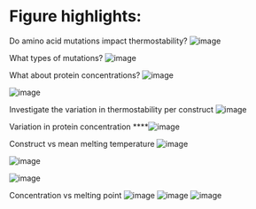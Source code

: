 # Figure highlights:

Do amino acid mutations impact thermostability?
![image](https://github.com/user-attachments/assets/d7ac892d-1b1a-4826-ace1-512ddcc256cc)

What types of mutations?
![image](https://github.com/user-attachments/assets/9ce199b1-49eb-4d5d-b065-0ca7f0ad10ba)

What about protein concentrations?
![image](https://github.com/user-attachments/assets/ef019c9c-b119-4cc9-82a4-db78f2274c18)

![image](https://github.com/user-attachments/assets/cdcf0bf7-263f-4c17-b13e-8a50f12962d2)

Investigate the variation in thermostability per construct
![image](https://github.com/user-attachments/assets/7a856625-27ca-496c-821d-d13f0068bd37)

Variation in protein concentration
****![image](https://github.com/user-attachments/assets/4fe0718d-0e06-4c5e-b464-e33e81b9d6bd)

Construct vs mean melting temperature
![image](https://github.com/user-attachments/assets/ff438d35-be77-4ac0-bdf2-c69a06df87a0)

![image](https://github.com/user-attachments/assets/abb6df06-e99d-4234-b60a-9f839f93a924)

![image](https://github.com/user-attachments/assets/3e351888-4c01-43f3-8272-81666e3b630b)


Concentration vs melting point
![image](https://github.com/user-attachments/assets/35962577-f48d-4391-a9e3-fffbbeeedc42)
![image](https://github.com/user-attachments/assets/94852471-50b5-472b-a9e7-b16ec582534f)
![image](https://github.com/user-attachments/assets/1c1d06bb-432f-4cb1-a53c-5512c7a4686e)


